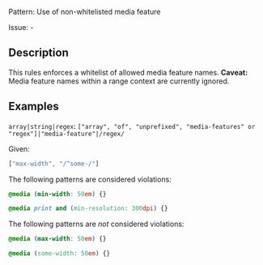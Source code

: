 Pattern: Use of non-whitelisted media feature

Issue: -

## Description

This rules enforces a whitelist of allowed media feature names. **Caveat:** Media feature names within a range context are currently ignored.

## Examples

`array|string|regex`: `["array", "of", "unprefixed", "media-features" or "regex"]|"media-feature"|/regex/`

Given:

```js
["max-width", "/^some-/"]
```

The following patterns are considered violations:

```css
@media (min-width: 50em) {}
```

```css
@media print and (min-resolution: 300dpi) {}
```

The following patterns are *not* considered violations:

```css
@media (max-width: 50em) {}
```

```css
@media (some-width: 50em) {}
```
